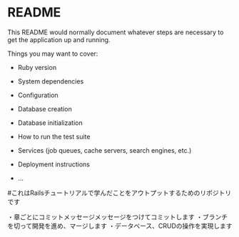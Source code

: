 # README

This README would normally document whatever steps are necessary to get the
application up and running.

Things you may want to cover:

* Ruby version

* System dependencies

* Configuration

* Database creation

* Database initialization

* How to run the test suite

* Services (job queues, cache servers, search engines, etc.)

* Deployment instructions

* ...

#これはRailsチュートリアルで学んだことをアウトプットするためのリポジトリです

・章ごとにコミットメッセージメッセージをつけてコミットします
・ブランチを切って開発を進め、マージします
・データベース、CRUDの操作を実現します